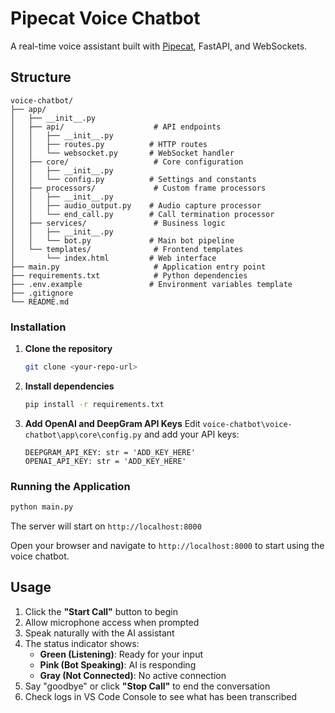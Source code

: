 # Pipecat Voice Chatbot

A real-time voice assistant built with [Pipecat](https://github.com/pipecat-ai/pipecat), FastAPI, and WebSockets.


##  Structure

```
voice-chatbot/
├── app/
│   ├── __init__.py
│   ├── api/                    # API endpoints
│   │   ├── __init__.py
│   │   ├── routes.py          # HTTP routes
│   │   └── websocket.py       # WebSocket handler
│   ├── core/                   # Core configuration
│   │   ├── __init__.py
│   │   └── config.py          # Settings and constants
│   ├── processors/             # Custom frame processors
│   │   ├── __init__.py
│   │   ├── audio_output.py    # Audio capture processor
│   │   └── end_call.py        # Call termination processor
│   ├── services/               # Business logic
│   │   ├── __init__.py
│   │   └── bot.py             # Main bot pipeline
│   └── templates/              # Frontend templates
│       └── index.html         # Web interface
├── main.py                     # Application entry point
├── requirements.txt            # Python dependencies
├── .env.example               # Environment variables template
├── .gitignore                 
└── README.md                  
```


### Installation

1. **Clone the repository**
   ```bash
   git clone <your-repo-url>
   ```

2. **Install dependencies**
   ```bash
   pip install -r requirements.txt
   ```

3. **Add OpenAI and DeepGram API Keys**
   Edit `voice-chatbot\voice-chatbot\app\core\config.py` and add your API keys:
   ```
   DEEPGRAM_API_KEY: str = 'ADD_KEY_HERE'
   OPENAI_API_KEY: str = 'ADD_KEY_HERE'   
   ```

### Running the Application

```bash
python main.py
```

The server will start on `http://localhost:8000`

Open your browser and navigate to `http://localhost:8000` to start using the voice chatbot.

## Usage

1. Click the **"Start Call"** button to begin
2. Allow microphone access when prompted
3. Speak naturally with the AI assistant
4. The status indicator shows:
   -  **Green (Listening)**: Ready for your input
   -  **Pink (Bot Speaking)**: AI is responding
   -  **Gray (Not Connected)**: No active connection
5. Say "goodbye" or click **"Stop Call"** to end the conversation
6. Check logs in VS Code Console to see what has been transcribed 
